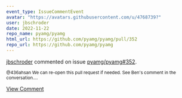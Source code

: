 ```yaml
---
event_type: IssueCommentEvent
avatar: "https://avatars.githubusercontent.com/u/4768739?"
user: jbschroder
date: 2022-11-22
repo_name: pyamg/pyamg
html_url: https://github.com/pyamg/pyamg/pull/352
repo_url: https://github.com/pyamg/pyamg
---
```


<a href='https://github.com/jbschroder' target='_blank'>jbschroder</a> commented on issue <a href='https://github.com/pyamg/pyamg/pull/352' target='_blank'>pyamg/pyamg#352</a>.

<small>@436ahsan   We can re-open this pull request if needed.  See Ben's comment in the conversation....</small>

<a href='https://github.com/pyamg/pyamg/pull/352' target='_blank'>View Comment</a>